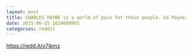 ```yaml
--- 
layout: post 
title: CHARLES PAYNE is a world of pain for these people. Go Payne. 
date: 2021-06-25 1624609965 
categories: reddit 
--- 
```

https://redd.it/o7jkmz